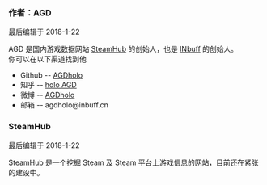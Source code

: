<div class="container-fluid">
    <div class="card card-cascade my-5 hoverable">
        <div class="view gradient-card-header indigo">
            <h3 class="h3-responsive">作者：AGD</h3>
            <p>最后编辑于 2018-1-22</p>
        </div>
        <div class="card-body">
            <p class="card-text">
                <span class="h4-responsive">
                    AGD 是国内游戏数据网站 <a href="https://steamhub.cn" target="_black" rel="noopener noreferrer">SteamHub</a> 的创始人，也是 <a href="https://inbuff.cn" target="_black">INbuff</a> 的创始人。
                    <br>
                    你可以在以下渠道找到他
                    <ul>
                        <li>Github -- <a href="https://github.com/AGDholo" target="_black" rel="noopener noreferrer">AGDholo</a></li>
                        <li>知乎 -- <a href="https://www.zhihu.com/people/agdholo/" target="_black" rel="noopener noreferrer">holo AGD</a></li>
                        <li>微博 -- <a href="https://weibo.com/3580712114/" target="_black" rel="noopener noreferrer">AGDholo</a></li>
                        <li>邮箱 -- agdholo@inbuff.cn</li>
                    </ul>
                </span>
            </p>
        </div>
    </div>
    <div class="card card-cascade my-5 hoverable">
        <div class="view gradient-card-header indigo">
            <h3 class="h3-responsive">SteamHub</h3>
            <p>最后编辑于 2018-1-22</p>
        </div>
        <div class="card-body">
            <p class="card-text">
                <span class="h4-responsive">
                        <a href="https://steamhub.cn" target="_black" rel="noopener noreferrer">SteamHub</a> 是一个挖掘 Steam 及 Steam 平台上游戏信息的网站，目前还在紧张的建设中。
                </span>
            </p>
        </div>
    </div>
</div>

